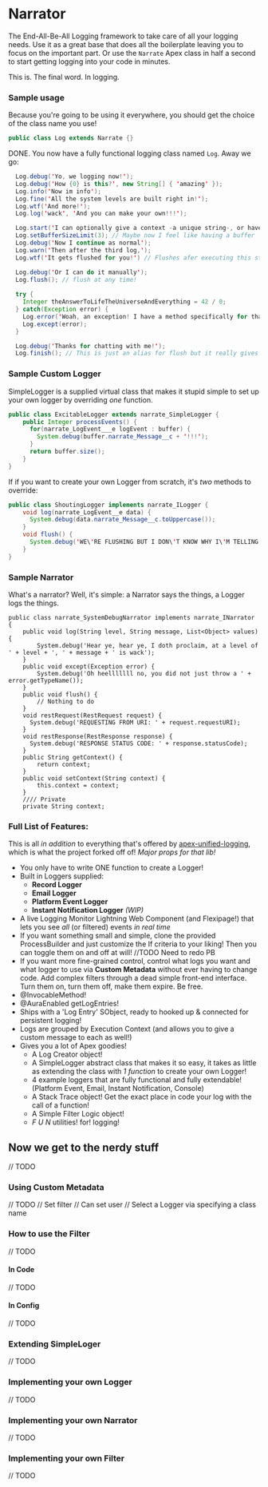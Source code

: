 # Narrator

The End-All-Be-All Logging framework to take care of all your logging needs.
Use it as a great base that does all the boilerplate leaving you to focus on the important part.
Or use the `Narrate` Apex class in half a second to start getting logging into your code in minutes.

This is. The final word. In logging.

### Sample usage

Because you're going to be using it everywhere, you should get the choice of the class name you use!

```java
public class Log extends Narrate {}
```

DONE. You now have a fully functional logging class named `Log`. Away we go:


```java
  Log.debug('Yo, we logging now!');
  Log.debug('How {0} is this?', new String[] { 'amazing' });
  Log.info('Now im info');
  Log.fine('All the system levels are built right in!');
  Log.wtf('And more!');
  Log.log('wack', 'And you can make your own!!!');

  Log.start('I can optionally give a context -a unique string-, or have one generated for me');
  Log.setBufferSizeLimit(3); // Maybe now I feel like having a buffer
  Log.debug('Now I continue as normal');
  Log.warn('Then after the third log,');
  Log.wtf('It gets flushed for you!') // Flushes afer executing this statement

  Log.debug('Or I can do it manually');
  Log.flush(); // flush at any time!
  
  try {
    Integer theAnswerToLifeTheUniverseAndEverything = 42 / 0;
  } catch(Exception error) {
    Log.error('Woah, an exception! I have a method specifically for that to make it all pretty and such!');
    Log.except(error);
  }

  Log.debug('Thanks for chatting with me!');
  Log.finish(); // This is just an alias for flush but it really gives some nice closure, doesn't it?
```


### Sample Custom Logger

SimpleLogger is a supplied virtual class that makes it stupid simple to set up your own logger by overriding *one* function.

```java
public class ExcitableLogger extends narrate_SimpleLogger {
    public Integer processEvents() {
      for(narrate_LogEvent___e logEvent : buffer) {
        System.debug(buffer.narrate_Message__c + '!!!');
      }
      return buffer.size();
    }
}
```

If if you want to create your own Logger from scratch, it's *two* methods to override:

```java
public class ShoutingLogger implements narrate_ILogger {
    void log(narrate_LogEvent__e data) {
      System.debug(data.narrate_Message__c.toUppercase());
    }
    void flush() {
      System.debug('WE\'RE FLUSHING BUT I DON\'T KNOW WHY I\'M TELLING YOU THAT');
    }
}
```


### Sample Narrator

What's a narrator? Well, it's simple: a Narrator says the things, a Logger logs the things.

```apex
public class narrate_SystemDebugNarrator implements narrate_INarrator {
    public void log(String level, String message, List<Object> values) {
        System.debug('Hear ye, hear ye, I doth proclaim, at a level of ' + level + ', ' + message + ' is wack');
    }
    public void except(Exception error) {
        System.debug('Oh heelllllll no, you did not just throw a ' + error.getTypeName());
    }
    public void flush() {
        // Nothing to do
    }
    void restRequest(RestRequest request) {
      System.debug('REQUESTING FROM URI: ' + request.requestURI);
    }
    void restResponse(RestResponse response) {
      System.debug('RESPONSE STATUS CODE: ' + response.statusCode);
    }
    public String getContext() {
        return context;
    }
    public void setContext(String context) {
        this.context = context;
    }
    //// Private
    private String context;
```


### Full List of Features:

This is all *in addition* to everything that's offered by [apex-unified-logging](https://github.com/rsoesemann/apex-unified-logging), which is what the project forked off of! *Major props for that lib!*

  - You only have to write ONE function to create a Logger!
  - Built in Loggers supplied:
    - **Record Logger**
    - **Email Logger**
    - **Platform Event Logger**
    - **Instant Notification Logger** _(WIP)_
  - A live Logging Monitor Lightning Web Component (and Flexipage!) that lets you see _all_ (or filtered) events _in real time_
  - If you want something small and simple, clone the provided ProcessBuilder and just customize the If criteria to your liking! Then you can toggle them on and off at will! //TODO Need to redo PB
  - If you want more fine-grained control, control what logs you want and what logger to use via **Custom Metadata** without ever having to change code. Add complex filters through a dead simple front-end interface. Turn them on, turn them off, make them expire. Be free.
  - @InvocableMethod!
  - @AuraEnabled getLogEntries!
  - Ships with a 'Log Entry' SObject, ready to hooked up & connected for persistent logging!
  - Logs are grouped by Execution Context (and allows you to give a custom message to each as well!)
  - Gives you a lot of Apex goodies!
    - A Log Creator object!
    - A SimpleLogger abstract class that makes it so easy, it takes as little as extending the class with _1 function_ to create your own Logger!
    - 4 example loggers that are fully functional and fully extendable! (Platform Event, Email, Instant Notification, Console)
    - A Stack Trace object! Get the exact place in code your log with the call of a function!
    - A Simple Filter Logic object!
    - *F U N* utilities! for! logging!





## Now we get to the nerdy stuff

// TODO

### Using Custom Metadata

// TODO
// Set filter
// Can set user
// Select a Logger via specifying a class name


### How to use the Filter

// TODO

#### In Code

// TODO

#### In Config

// TODO

### Extending SimpleLoger

// TODO

### Implementing your own Logger

// TODO

### Implementing your own Narrator

// TODO

### Implementing your own Filter

// TODO